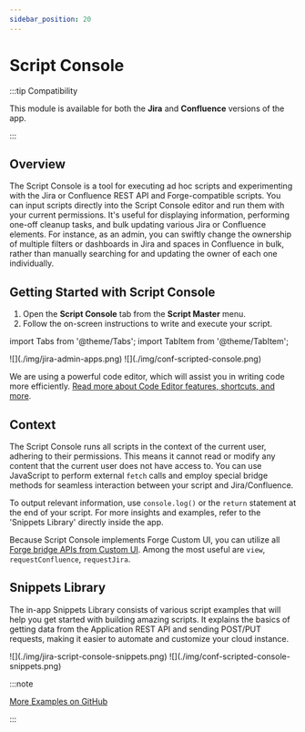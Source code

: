 ```yaml
---
sidebar_position: 20
---
```


# Script Console

:::tip Compatibility

This module is available for both the **Jira** and **Confluence** versions of the app.

:::


## Overview

The Script Console is a tool for executing ad hoc scripts and experimenting with the Jira or Confluence REST API and Forge-compatible scripts. You can input scripts directly into the Script Console editor and run them with your current permissions. It's useful for displaying information, performing one-off cleanup tasks, and bulk updating various Jira or Confluence elements. For instance, as an admin, you can swiftly change the ownership of multiple filters or dashboards in Jira and spaces in Confluence in bulk, rather than manually searching for and updating the owner of each one individually.


## Getting Started with Script Console

1. Open the **Script Console** tab from the **Script Master** menu.
2. Follow the on-screen instructions to write and execute your script.


import Tabs from '@theme/Tabs';
import TabItem from '@theme/TabItem';

<Tabs>
  <TabItem value="jira" label="In Jira version" default>
    ![](./img/jira-admin-apps.png)
  </TabItem>
  <TabItem value="conf" label="In Confluence version">
    ![](./img/conf-scripted-console.png)
  </TabItem>
</Tabs>


We are using a powerful code editor, which will assist you in writing code more efficiently. [Read more about Code Editor features, shortcuts, and more](../editor.md).


## Context

The Script Console runs all scripts in the context of the current user, adhering to their permissions. This means it cannot read or modify any content that the current user does not have access to. You can use JavaScript to perform external `fetch` calls and employ special bridge methods for seamless interaction between your script and Jira/Confluence.

To output relevant information, use `console.log()` or the `return` statement at the end of your script. For more insights and examples, refer to the 'Snippets Library' directly inside the app.

Because Script Console implements Forge Custom UI, you can utilize all [Forge bridge APIs from Custom UI](../forge-bridge-front.md). Among the most useful are `view`, `requestConfluence`, `requestJira`.


## Snippets Library

The in-app Snippets Library consists of various script examples that will help you get started with building amazing scripts. It explains the basics of getting data from the Application REST API and sending POST/PUT requests, making it easier to automate and customize your cloud instance.


<Tabs>
  <TabItem value="jira" label="In Jira version" default>
    ![](./img/jira-script-console-snippets.png)
  </TabItem>
  <TabItem value="conf" label="In Confluence version">
    ![](./img/conf-scripted-console-snippets.png)
  </TabItem>
</Tabs>


<!-- import Example1 from './_example.md';

<Example1 /> -->

:::note

[More Examples on GitHub](https://github.com/kaisersoftapps/script-master)

:::
